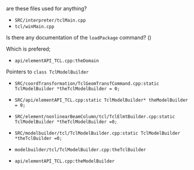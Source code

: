 
are these files used for anything?

- `SRC/interpreter/tclMain.cpp`
- `tcl/winMain.cpp`

Is there any documentation of the `loadPackage` command? ()

Which is prefered;
- `api/elementAPI_TCL.cpp:theDomain`

Pointers to `class TclModelBuilder`
- `SRC/coordTransformation/TclGeomTransfCommand.cpp:static TclModelBuilder *theTclModelBuilder = 0;`
- `SRC/api/elementAPI_TCL.cpp:static TclModelBuilder* theModelBuilder = 0;`
- `SRC/element/nonlinearBeamColumn/tcl/TclElmtBuilder.cpp:static TclModelBuilder *theTclModelBuilder =0;`
- `SRC/modelbuilder/tcl/TclModelBuilder.cpp:static TclModelBuilder *theTclBuilder =0;`

- `modelbuilder/tcl/TclModelBuilder.cpp:theTclBuilder`
- `api/elementAPI_TCL.cpp:theModelBuilder`
